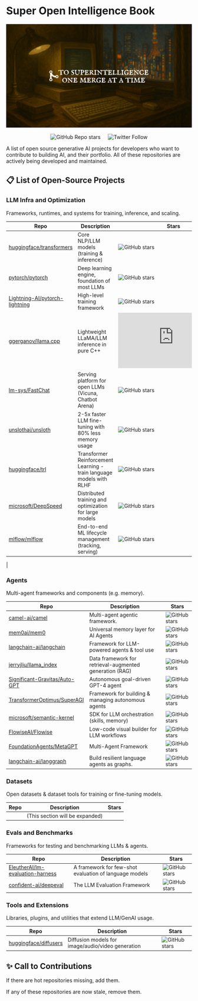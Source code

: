 # Super Open Intelligence Book

![header](assets/header.png)

<div align="center">

![GitHub Repo stars](https://img.shields.io/github/stars/hesamsheikh/super-open-intelligence-book) &nbsp;&nbsp;&nbsp; ![Twitter Follow](https://img.shields.io/twitter/follow/Hesamation?style=social)

</div>

A list of open source generative AI projects for developers who want to contribute to building AI, and their portfolio. All of these repositories are actively being developed and maintained. 

## 📋 List of Open-Source Projects

### LLM Infra and Optimization

Frameworks, runtimes, and systems for training, inference, and scaling.

| Repo | Description | Stars |
|------|-------------|------|
| [huggingface/transformers](https://github.com/huggingface/transformers) | Core NLP/LLM models (training & inference) | ![GitHub stars](https://img.shields.io/github/stars/huggingface/transformers?style=social) |
| [pytorch/pytorch](https://github.com/pytorch/pytorch) | Deep learning engine, foundation of most LLMs | ![GitHub stars](https://img.shields.io/github/stars/pytorch/pytorch?style=social) |
| [Lightning-AI/pytorch-lightning](https://github.com/Lightning-AI/pytorch-lightning) | High-level training framework | ![GitHub stars](https://img.shields.io/github/stars/Lightning-AI/pytorch-lightning?style=social) |
| [ggerganov/llama.cpp](https://github.com/ggerganov/llama.cpp) | Lightweight LLaMA/LLM inference in pure C++ | ![GitHub stars](https://img.shields.io/github/stars/ggerganov/llama.cpp?style=social) |
| [lm-sys/FastChat](https://github.com/lm-sys/FastChat) | Serving platform for open LLMs (Vicuna, Chatbot Arena) | ![GitHub stars](https://img.shields.io/github/stars/lm-sys/FastChat?style=social) |
| [unslothai/unsloth](https://github.com/unslothai/unsloth) | 2-5x faster LLM fine-tuning with 80% less memory usage | ![GitHub stars](https://img.shields.io/github/stars/unslothai/unsloth?style=social) |
| [huggingface/trl](https://github.com/huggingface/trl) | Transformer Reinforcement Learning - train language models with RLHF | ![GitHub stars](https://img.shields.io/github/stars/huggingface/trl?style=social) |
| [microsoft/DeepSpeed](https://github.com/microsoft/DeepSpeed) | Distributed training and optimization for large models | ![GitHub stars](https://img.shields.io/github/stars/microsoft/DeepSpeed?style=social) |
| [mlflow/mlflow ](https://github.com/mlflow/mlflow) | End-to-end ML lifecycle management (tracking, serving) | ![GitHub stars](https://img.shields.io/github/stars/mlflow/mlflow?style=social)
 |


### Agents

Multi-agent frameworks and components (e.g. memory).

| Repo | Description | Stars |
|------|-------------|------|
| [camel-ai/camel](https://github.com/camel-ai/camel) | Multi-agent agentic framework. | ![GitHub stars](https://img.shields.io/github/stars/camel-ai/camel?style=social) |
| [mem0ai/mem0](https://github.com/mem0ai/mem0) | Universal memory layer for AI Agents | ![GitHub stars](https://img.shields.io/github/stars/mem0ai/mem0?style=social) |
| [langchain-ai/langchain](https://github.com/langchain-ai/langchain) | Framework for LLM-powered agents & tool use | ![GitHub stars](https://img.shields.io/github/stars/langchain-ai/langchain?style=social) |
| [jerryjliu/llama_index](https://github.com/jerryjliu/llama_index) | Data framework for retrieval-augmented generation (RAG) | ![GitHub stars](https://img.shields.io/github/stars/jerryjliu/llama_index?style=social) |
| [Significant-Gravitas/Auto-GPT](https://github.com/Significant-Gravitas/Auto-GPT) | Autonomous goal-driven GPT-4 agent | ![GitHub stars](https://img.shields.io/github/stars/Significant-Gravitas/Auto-GPT?style=social) |
| [TransformerOptimus/SuperAGI](https://github.com/TransformerOptimus/SuperAGI) | Framework for building & managing autonomous agents | ![GitHub stars](https://img.shields.io/github/stars/TransformerOptimus/SuperAGI?style=social) |
| [microsoft/semantic-kernel](https://github.com/microsoft/semantic-kernel) | SDK for LLM orchestration (skills, memory) | ![GitHub stars](https://img.shields.io/github/stars/microsoft/semantic-kernel?style=social) |
| [FlowiseAI/Flowise](https://github.com/FlowiseAI/Flowise) | Low-code visual builder for LLM workflows | ![GitHub stars](https://img.shields.io/github/stars/FlowiseAI/Flowise?style=social) |
| [FoundationAgents/MetaGPT](https://github.com/FoundationAgents/MetaGPT) | Multi-Agent Framework | ![GitHub stars](https://img.shields.io/github/stars/FoundationAgents/MetaGPT?style=social) |
| [langchain-ai/langgraph](https://github.com/langchain-ai/langgraph) | Build resilient language agents as graphs. | ![GitHub stars](https://img.shields.io/github/stars/langchain-ai/langgraph?style=social) |


### Datasets

Open datasets & dataset tools for training or fine-tuning models.

| Repo | Description | Stars |
|------|-------------|------|
| | (This section will be expanded) | |

### Evals and Benchmarks

Frameworks for testing and benchmarking LLMs & agents.

| Repo | Description | Stars |
|------|-------------|------|
| [EleutherAI/lm-evaluation-harness](https://github.com/EleutherAI/lm-evaluation-harness) | A framework for few-shot evaluation of language models | ![GitHub stars](https://img.shields.io/github/stars/EleutherAI/lm-evaluation-harness?style=social) |
| [confident-ai/deepeval](https://github.com/confident-ai/deepeval) | The LLM Evaluation Framework | ![GitHub stars](https://img.shields.io/github/stars/confident-ai/deepeval?style=social) |


### Tools and Extensions

Libraries, plugins, and utilities that extend LLM/GenAI usage.

| Repo | Description | Stars |
|------|-------------|------|
| [huggingface/diffusers](https://github.com/huggingface/diffusers) | Diffusion models for image/audio/video generation | ![GitHub stars](https://img.shields.io/github/stars/huggingface/diffusers?style=social) |

## ✨ Call to Contributions
If there are hot repositories missing, add them. 

If any of these repositories are now stale, remove them.